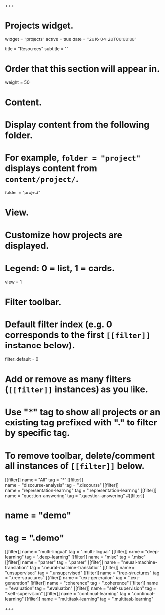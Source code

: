 +++
# Projects widget.
widget = "projects"
active = true
date = "2016-04-20T00:00:00"

title = "Resources"
subtitle = ""

# Order that this section will appear in.
weight = 50

# Content.
# Display content from the following folder.
# For example, `folder = "project"` displays content from `content/project/`.
folder = "project"

# View.
# Customize how projects are displayed.
# Legend: 0 = list, 1 = cards.
view = 1

# Filter toolbar.

# Default filter index (e.g. 0 corresponds to the first `[[filter]]` instance below).
filter_default = 0

# Add or remove as many filters (`[[filter]]` instances) as you like.
# Use "*" tag to show all projects or an existing tag prefixed with "." to filter by specific tag.
# To remove toolbar, delete/comment all instances of `[[filter]]` below.
[[filter]]
  name = "All"
  tag = "*"
[[filter]]  
  name = "discourse-analysis"
  tag = ".discourse"
[[filter]]  
  name = "representation-learning"
  tag = ".representation-learning"
[[filter]]
  name = "question-answering"
  tag = ".question-answering"
#[[filter]]
#  name = "demo"
#  tag = ".demo"
[[filter]]
  name = "multi-lingual"
  tag = ".multi-lingual"
[[filter]]
  name = "deep-learning"
  tag = ".deep-learning"
[[filter]]
  name = "misc"
  tag = ".misc"
[[filter]]
  name = "parser"
  tag = ".parser"
[[filter]]
  name = "neural-machine-translation"
  tag = ".neural-machine-translation"
[[filter]]
  name = "unsupervised"
  tag = ".unsupervised"
[[filter]]
  name = "tree-structures"
  tag = ".tree-structures"
[[filter]]
  name = "text-generation"
  tag = ".text-generation"
[[filter]]
  name = "coherence"
  tag = ".coherence"
[[filter]]
  name = "evaluation"
  tag = ".evaluation"
[[filter]]
  name = "self-supervision"
  tag = ".self-supervision"
[[filter]]
  name = "continual-learning"
  tag = ".continual-learning"
[[filter]]
  name = "multitask-learning"
  tag = ".multitask-learning"


  


+++

